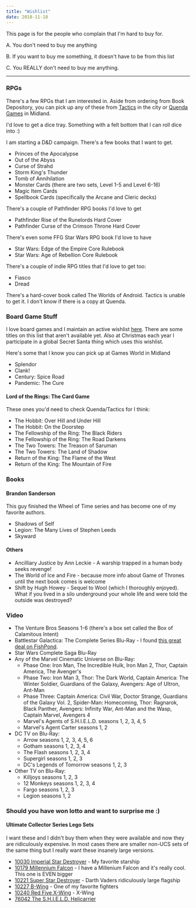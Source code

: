 ```yaml
---
title: "Wishlist"
date: 2018-11-18
---
```


This page is for the people who complain that I'm hard to buy for.

A. You don't need to buy me anything

B. If you want to buy me something, it doesn't have to be from this list

C. You REALLY don't need to buy me anything.

---



### RPGs

There's a few RPGs that I am interested in. Aside from ordering from Book Depository, you can pick up any of these from [Tactics](http://www.tactics.net.au/) in the city or [Quenda Games](http://www.quendagames.com.au/) in Midland. 

I'd love to get a dice tray. Something with a felt bottom that I can roll dice into :)

I am starting a D&D campaign. There's a few books that I want to get.

- Princes of the Apocalypse 
- Out of the Abyss 
- Curse of Strahd 
- Storm King's Thunder 
- Tomb of Annihilation
- Monster Cards (there are two sets, Level 1-5 and Level 6-16)
- Magic Item Cards
- Spellbook Cards (specifically the Arcane and Cleric decks)

There's a couple of Pathfinder RPG books I'd love to get

- Pathfinder Rise of the Runelords Hard Cover 
- Pathfinder Curse of the Crimson Throne Hard Cover 

There's even some FFG Star Wars RPG book I'd love to have

- Star Wars: Edge of the Empire Core Rulebook 
- Star Wars: Age of Rebellion Core Rulebook

There's a couple of indie RPG titles that I'd love to get too:

- Fiasco
- Dread

There's a hard-cover book called The Worlds of Android. Tactics is unable to get it. I don't know if there is a copy at Quenda.


### Board Game Stuff

I love board games and I maintain an active wishlist [here](https://boardgamegeek.com/wishlist/codermike). There are some titles on this list that aren't available yet. Also at Christmas each year I participate in a global Secret Santa thing which uses this wishlist. 

Here's some that I know you can pick up at Games World in Midland

- Splendor
- Clank! 
- Century: Spice Road
- Pandemic: The Cure


#### Lord of the Rings: The Card Game

These ones you'd need to check Quenda/Tactics for I think:

- The Hobbit: Over Hill and Under Hill
- The Hobbit: On the Doorstep
- The Fellowship of the Ring: The Black Riders
- The Fellowship of the Ring: The Road Darkens
- The Two Towers: The Treason of Saruman
- The Two Towers: The Land of Shadow
- Return of the King: The Flame of the West
- Return of the King: The Mountain of Fire


### Books

#### Brandon Sanderson

This guy finished the Wheel of Time series and has become one of my favorite authors.

* Shadows of Self
* Legion: The Many Lives of Stephen Leeds
* Skyward


#### Others

* Ancilliary Justice by Ann Leckie - A warship trapped in a human body seeks revenge!
* The World of Ice and Fire - because more info about Game of Thrones until the next book comes is welcome 
* Shift by Hugh Howey - Sequel to Wool (which I thoroughly enjoyed). What if you lived in a silo underground your whole life and were told the outside was destroyed? 


### Video

- The Venture Bros Seasons 1-6 (there's a box set called the Box of Calamitous Intent)
- Battlestar Galactica: The Complete Series Blu-Ray - I found [this great deal on FishPond](http://www.fishpond.com.au/Movies/Battlestar-Galactica-Complete-Series-Edward-James-Olmos/5050582708691).
- Star Wars Complete Saga Blu-Ray
- Any of the Marvel Cinematic Universe on Blu-Ray:
  - Phase One: Iron Man, The Incredible Hulk, Iron Man 2, Thor, Captain America, The Avenger's
  - Phase Two: Iron Man 3, Thor: The Dark World, Captain America: The Winter Soldier, Guardians of the Galaxy, Avengers: Age of Ultron, Ant-Man
  - Phase Three: Captain America: Civil War, Doctor Strange, Guardians of the Galaxy Vol. 2, Spider-Man: Homecoming, Thor: Ragnarok, Black Panther, Avengers: Infinity War, Ant-Man and the Wasp, Captain Marvel, Avengers 4
  - Marvel's Agents of S.H.I.E.L.D. seasons 1, 2, 3, 4, 5
  - Marvel's Agent Carter seasons 1, 2
- DC TV on Blu-Ray:
  - Arrow seasons 1, 2, 3, 4, 5, 6
  - Gotham seasons 1, 2, 3, 4
  - The Flash seasons 1, 2, 3, 4
  - Supergirl seasons 1, 2, 3
  - DC's Legends of Tomorrow seasons 1, 2, 3
- Other TV on Blu-Ray:
  - Killjoys seasons 1, 2, 3
  - 12 Monkeys seasons 1, 2, 3, 4
  - Fargo seasons 1, 2, 3
  - Legion seasons 1, 2

### Should you have won lotto and want to surprise me :)

#### Ultimate Collector Series Lego Sets

I want these and I didn't buy them when they were available and now they are ridiculously expensive. In most cases there are smaller non-UCS sets of the same thing but I really want these insanely large versions.

* [10030 Imperial Star Destroyer](http://lego.wikia.com/wiki/10030_Imperial_Star_Destroyer) - My favorite starship
* [10179 Millennium Falcon](http://lego.wikia.com/wiki/10179_Ultimate_Collector%27s_Millennium_Falcon) - I have a Millenium Falcon and it's really cool. This one is EVEN bigger
* [10221 Super Star Destroyer](http://lego.wikia.com/wiki/10221_UCS_Super_Star_Destroyer) - Darth Vaders ridiculously large flagship
* [10227 B-Wing](http://lego.wikia.com/wiki/10227_B-Wing) - One of my favorite fighters
* [10240 Red Five X-Wing](http://lego.wikia.com/wiki/10240_Red_Five_X-wing_Starfighter) - X-Wing
* [76042 The S.H.I.E.L.D. Helicarrier](http://lego.wikia.com/wiki/76042_The_S.H.I.E.L.D._Helicarrier)
